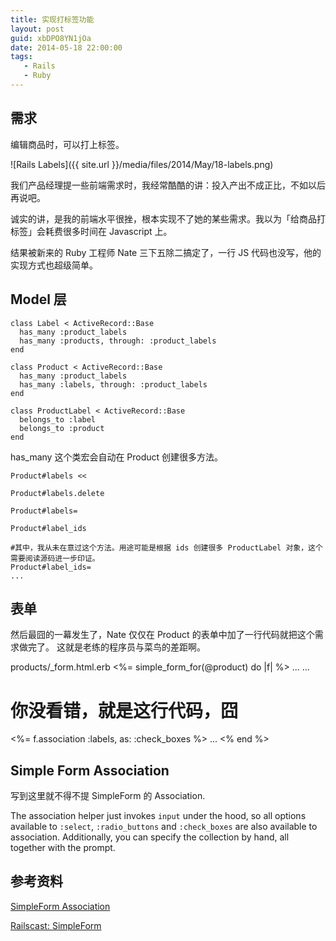 ```yaml
---
title: 实现打标签功能
layout: post
guid: xbDPO8YN1jOa
date: 2014-05-18 22:00:00
tags:
   - Rails
   - Ruby
---
```


## 需求

编辑商品时，可以打上标签。

![Rails Labels]({{ site.url }}/media/files/2014/May/18-labels.png)

我们产品经理提一些前端需求时，我经常酷酷的讲：投入产出不成正比，不如以后再说吧。

诚实的讲，是我的前端水平很挫，根本实现不了她的某些需求。我以为「给商品打标签」会耗费很多时间在 Javascript 上。

结果被新来的 Ruby 工程师 Nate 三下五除二搞定了，一行 JS 代码也没写，他的实现方式也超级简单。

## Model 层


    class Label < ActiveRecord::Base
      has_many :product_labels
      has_many :products, through: :product_labels
    end
    
    class Product < ActiveRecord::Base
      has_many :product_labels
      has_many :labels, through: :product_labels
    end
    
    class ProductLabel < ActiveRecord::Base
      belongs_to :label
      belongs_to :product
    end


has_many 这个类宏会自动在 Product 创建很多方法。


    Product#labels <<

    Product#labels.delete

    Product#labels=

    Product#label_ids
    
    #其中，我从未在意过这个方法。用途可能是根据 ids 创建很多 ProductLabel 对象，这个需要阅读源码进一步印证。
    Product#label_ids=
    ...


##  表单

然后最囧的一幕发生了，Nate 仅仅在 Product 的表单中加了一行代码就把这个需求做完了。 这就是老练的程序员与菜鸟的差距啊。

products/_form.html.erb
<%= simple_form_for(@product) do |f| %>
  ...
  ...
  # 你没看错，就是这行代码，囧
  <%= f.association :labels, as: :check_boxes %>
  ...
<% end %>


## Simple Form Association

写到这里就不得不提 SimpleForm 的 Association.

The association helper just invokes `input` under the hood, so all options available to `:select`, `:radio_buttons` and `:check_boxes` are also available to association. Additionally, you can specify the collection by hand, all together with the prompt.


## 参考资料

[SimpleForm Association](https://github.com/plataformatec/simple_form#associations) 

[Railscast: SimpleForm](http://railscasts.com/episodes/234-simple-form-revised)

